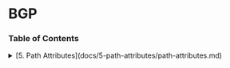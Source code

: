 # BGP
### Table of Contents

<details>
<summary>[5. Path Attributes](docs/5-path-attributes/path-attributes.md)</summary>

- [Path Attribute Usage](docs/5-path-attributes/path-attributes.md)
  - [5.1 ORIGIN](docs/5-path-attributes/origin.md)
  - [5.2 AS_PATH](docs/5-path-attributes/as-path.md)
  - [5.3 NEXT_HOP](docs/5-path-attributes/5.3-next-hop.md)


